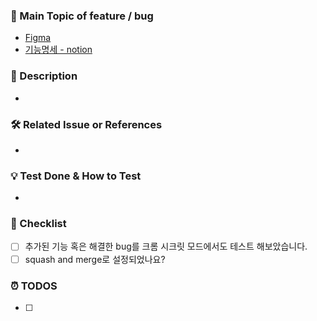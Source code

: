 ### 🎯 Main Topic of feature / bug

<!--- Provide a general summary of your changes in the Title above -->

-  [Figma](link)
-  [기능명세 - notion](link)

### 🧩 Description

<!--- Describe your changes in detail -->

-

### 🛠️ Related Issue or References

<!--- Please link to the issue here, if needed -->

-

### 💡 Test Done & How to Test

<!--- Please describe in detail how you tested your changes. -->
<!--- how can reviewer test -->
<!--- see how your change affects other areas of the code, etc. -->

-

### 📌 Checklist

-  [ ] 추가된 기능 혹은 해결한 bug를 크롬 시크릿 모드에서도 테스트 해보았습니다.
-  [ ] squash and merge로 설정되었나요?

### ⏰ TODOS

<!--- Please describe what have to be done related to this pr. -->

-  [ ]
